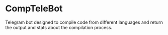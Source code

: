 # CompTeleBot
Telegram bot designed to compile code from different languages and return the output and stats about the compilation process.
